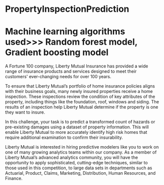 # PropertyInspectionPrediction
# Machine learning algorithms used>>> Random forest model, Gradient boosting model

A Fortune 100 company, Liberty Mutual Insurance has provided a wide range of insurance products and services designed to meet their customers' ever-changing needs for over 100 years.

To ensure that Liberty Mutual’s portfolio of home insurance policies aligns with their business goals, many newly insured properties receive a home inspection. These inspections review the condition of key attributes of the property, including things like the foundation, roof, windows and siding. The results of an inspection help Liberty Mutual determine if the property is one they want to insure.

In this challenge, your task is to predict a transformed count of hazards or pre-existing damages using a dataset of property information. This will enable Liberty Mutual to more accurately identify high risk homes that require additional examination to confirm their insurability.

Liberty Mutual is interested in hiring predictive modelers like you to work on one of many growing analytics teams within our company. As a member of Liberty Mutual’s advanced analytics community, you will have the opportunity to apply sophisticated, cutting-edge techniques, similar to those used in this competition, to large data sets in departments such as Actuarial, Product, Claims, Marketing, Distribution, Human Resources, and Finance.
